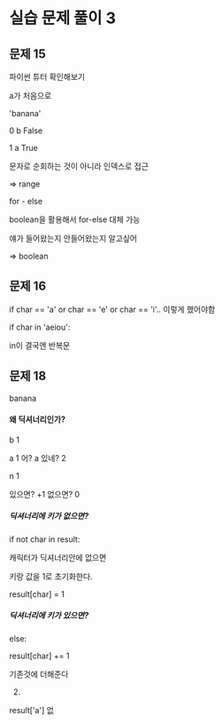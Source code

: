 # 실습 문제 풀이 3

## 문제 15

파이썬 튜터 확인해보기

a가 처음으로

'banana'

0 b False

1 a True

문자로 순회하는 것이 아니라 인덱스로 접근

=> range

for - else

boolean을 활용해서 for-else 대체 가능

얘가 들어왔는지 안들어왔는지 알고싶어

=> boolean



## 문제 16

if char == 'a' or char == 'e' or char == 'i'.. 이렇게 했어야함

if char in 'aeiou':

in이 결국엔 반복문



## 문제 18

banana

#### 왜 딕셔너리인가?

b 1

a 1 어? a 있네? 2

n 1

있으면? +1 없으면? 0



##### 딕셔너리에 키가 없으면?

if not char in result:

캐릭터가 딕셔너리안에 없으면

키랑 값을 1로 초기화한다.

result[char] = 1

##### 딕셔너리에 키가 있으면?

else:

result[char] += 1

기존것에 더해준다

2.

result['a'] 없